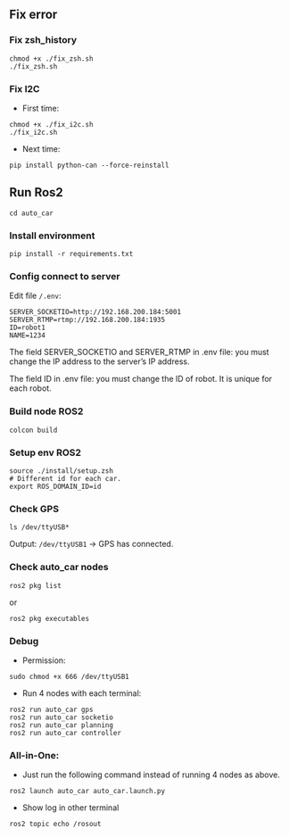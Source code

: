 ## Fix error
### Fix zsh_history

```
chmod +x ./fix_zsh.sh
./fix_zsh.sh
```
### Fix I2C
- First time:

```
chmod +x ./fix_i2c.sh 
./fix_i2c.sh
```
- Next time:

```
pip install python-can --force-reinstall
```

## Run Ros2

```
cd auto_car
```
### Install environment

```
pip install -r requirements.txt
```
### Config connect to server
Edit file ```/.env```:
```
SERVER_SOCKETIO=http://192.168.200.184:5001
SERVER_RTMP=rtmp://192.168.200.184:1935
ID=robot1
NAME=1234
```
The field SERVER_SOCKETIO and SERVER_RTMP in .env file: you must change the IP address to the server’s IP address.

The field ID in .env file: you must change the ID of robot. It is unique for each robot.

### Build node ROS2

```
colcon build
```
### Setup env ROS2

```
source ./install/setup.zsh
# Different id for each car.
export ROS_DOMAIN_ID=id
```
### Check GPS

```
ls /dev/ttyUSB*
```
Output: ```/dev/ttyUSB1``` -> GPS has connected. 
### Check auto_car nodes

```
ros2 pkg list
```
or
```
ros2 pkg executables
```
### Debug
- Permission:

```
sudo chmod +x 666 /dev/ttyUSB1

```
- Run 4 nodes with each terminal:

```
ros2 run auto_car gps
ros2 run auto_car socketio
ros2 run auto_car planning
ros2 run auto_car controller
```
### All-in-One:
- Just run the following command instead of running 4 nodes as above.

```
ros2 launch auto_car auto_car.launch.py
```

- Show log in other terminal

```
ros2 topic echo /rosout
```
